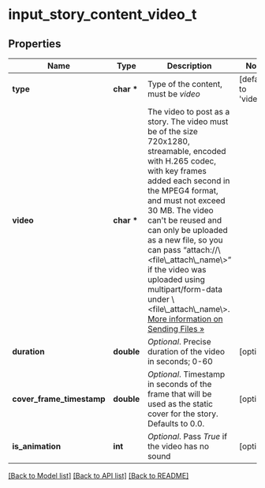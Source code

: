 # input_story_content_video_t

## Properties
Name | Type | Description | Notes
------------ | ------------- | ------------- | -------------
**type** | **char \*** | Type of the content, must be *video* | [default to 'video']
**video** | **char \*** | The video to post as a story. The video must be of the size 720x1280, streamable, encoded with H.265 codec, with key frames added each second in the MPEG4 format, and must not exceed 30 MB. The video can&#39;t be reused and can only be uploaded as a new file, so you can pass “attach://\\&lt;file\\_attach\\_name\\&gt;” if the video was uploaded using multipart/form-data under \\&lt;file\\_attach\\_name\\&gt;. [More information on Sending Files »](https://core.telegram.org/bots/api/#sending-files) | 
**duration** | **double** | *Optional*. Precise duration of the video in seconds; 0-60 | [optional] 
**cover_frame_timestamp** | **double** | *Optional*. Timestamp in seconds of the frame that will be used as the static cover for the story. Defaults to 0.0. | [optional] 
**is_animation** | **int** | *Optional*. Pass *True* if the video has no sound | [optional] 

[[Back to Model list]](../README.md#documentation-for-models) [[Back to API list]](../README.md#documentation-for-api-endpoints) [[Back to README]](../README.md)


